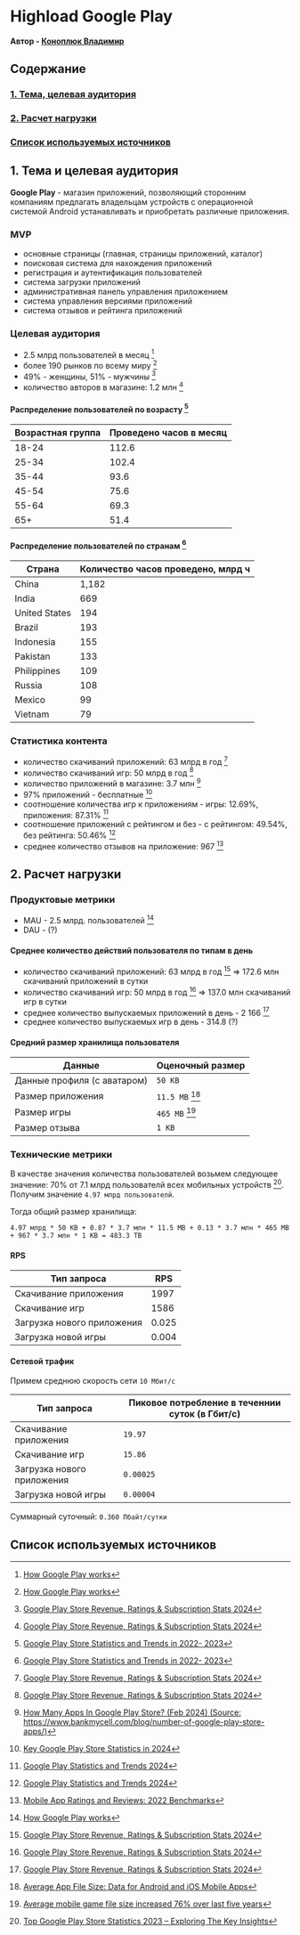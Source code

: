 # Highload Google Play

**Автор - [Коноплюк Владимир](https://park.vk.company/profile/ko.vladimir/)**

## Содержание
### [1. Тема, целевая аудитория](#1)
### [2. Расчет нагрузки](#2)
### [Список используемых источников](#sources)

## 1. Тема и целевая аудитория <a name="1"></a>

**Google Play** - магазин приложений, позволяющий сторонним компаниям предлагать владельцам устройств с операционной системой Android устанавливать и приобретать различные приложения.

### MVP
- основные страницы (главная, страницы приложений, каталог)
- поисковая система для нахождения приложений
- регистрация и аутентификация пользователей
- система загрузки приложений
- административная панель управления приложением
- система управления версиями приложений
- система отзывов и рейтинга приложений

### Целевая аудитория
- 2.5 млрд пользователей в месяц [^1]
- более 190 рынков по всему миру [^1]
- 49% - женщины, 51% - мужчины [^2]
- количество авторов в магазине: 1.2 млн [^2]

#### Распределение пользователей по возрасту [^4]
| Возрастная группа |	Проведено часов в месяц |
| --------- | --------------------------- |
| 18-24 |	112.6 |
| 25-34 |	102.4 |
| 35-44 |	93.6 |
| 45-54 |	75.6 |
| 55-64 |	69.3 |
| 65+ |	51.4 |

#### Распределение пользователей по странам [^4]
| Страна | 	Количество часов проведено, млрд ч |
| ------- | ------------- |
| China | 	1,182 |
| India  |	669 |
| United States |	194 |
| Brazil |	193 |
| Indonesia |	155 |
| Pakistan |	133 |
| Philippines | 	109 |
| Russia |	108 |
| Mexico |	99 |
| Vietnam |	79 |

### Статистика контента
- количество скачиваний приложений: 63 млрд в год [^2]
- количество скачиваний игр: 50 млрд в год [^2]
- количество приложений в магазине: 3.7 млн [^5]
- 97% приложений - бесплатные [^3]
- соотношение количества игр к приложениям - игры: 12.69%, приложения: 87.31% [^6]
- соотношение приложений с рейтингом и без - с рейтингом: 49.54%, без рейтинга: 50.46% [^6]
- среднее количество отзывов на приложение: 967 [^10]

## 2. Расчет нагрузки <a name="2"></a>

### Продуктовые метрики
- MAU - 2.5 млрд. пользователей [^1]
- DAU - (?)

#### Среднее количество действий пользователя по типам в день
- количество скачиваний приложений: 63 млрд в год [^2] => 172.6 млн скачиваний приложений в сутки
- количество скачиваний игр: 50 млрд в год [^2] => 137.0 млн скачиваний игр в сутки
- среднее количество выпускаемых приложений в день - 2 166 [^2]
- среднее количество выпускаемых игр в день - 314.8 (?)

#### Средний размер хранилища пользователя
| Данные | Оценочный размер |
| ------ | ---------------- |
| Данные профиля (с аватаром) | `50 KB` |
| Размер приложения | `11.5 MB` [^7] |
| Размер игры | `465 MB` [^8] |
| Размер отзыва | `1 KB` |

### Технические метрики
В качестве значения количества пользователей возьмем следующее значение: 70% от 7.1 млрд пользователй всех мобильных устройств [^9]. Получим значение `4.97 млрд пользователй`.

Тогда общий размер хранилища:

`4.97 млрд * 50 KB + 0.87 * 3.7 млн * 11.5 MB + 0.13 * 3.7 млн * 465 MB + 967 * 3.7 млн * 1 KB = 483.3 TB`

#### RPS
| Тип запроса | RPS |
| ----------- | --- |
| Скачивание приложения | 1997 |
| Скачивание игр | 1586 |
| Загрузка нового приложения | 0.025 |
| Загрузка новой игры | 0.004 |

#### Сетевой трафик
Примем среднюю скорость сети `10 Мбит/с` 

| Тип запроса | Пиковое потребление в теченнии суток (в Гбит/с) |
| ----------- | --- |
| Скачивание приложения | `19.97` |
| Скачивание игр | `15.86` |
| Загрузка нового приложения | `0.00025` |
| Загрузка новой игры | `0.00004` |

Суммарный суточный: `0.360 Пбайт/сутки`

## Список используемых источников <a name="sources"></a>
[^1]: [How Google Play works](https://play.google/howplayworks/)
[^2]: [Google Play Store Revenue, Ratings & Subscription Stats 2024](https://prioridata.com/data/google-play-revenue-statistics/)
[^3]: [Key Google Play Store Statistics in 2024](https://www.pagetraffic.in/blog/google-play-store-statistics/)
[^4]: [Google Play Store Statistics and Trends in 2022- 2023](https://www.emizentech.com/blog/google-play-store-statistics.html)
[^5]: [How Many Apps In Google Play Store? (Feb 2024) (Source: https://www.bankmycell.com/blog/number-of-google-play-store-apps/)](https://www.bankmycell.com/blog/number-of-google-play-store-apps/)
[^6]: [Google Play Statistics and Trends 2024](https://42matters.com/google-play-statistics-and-trends#apps-released-per-day)
[^7]: [Average App File Size: Data for Android and iOS Mobile Apps](https://sweetpricing.com/blog/index.html%3Fp=4250.html#:~:text=Average%20Android%20and%20iOS%20file,file%20size%20is%2034.3MB.)
[^8]: [Average mobile game file size increased 76% over last five years](https://www.businessofapps.com/news/average-mobile-game-file-size-increased-76-over-last-five-years/#:~:text=According%20to%20research%20from%20SensorTower,compared%20to%20465MB%20in%202020.)
[^9]: [Top Google Play Store Statistics 2023 – Exploring The Key Insights]([https://appinventiv.com/blog/google-play-store-statistics/](https://bigohtech.com/google-play-store-statistics/#8_Global_usage_of_play_store_apps)https://bigohtech.com/google-play-store-statistics/#8_Global_usage_of_play_store_apps)
[^10]: [Mobile App Ratings and Reviews: 2022 Benchmarks](https://www.alchemer.com/resources/blog/mobile-app-ratings-and-reviews-2022-benchmarks/)
